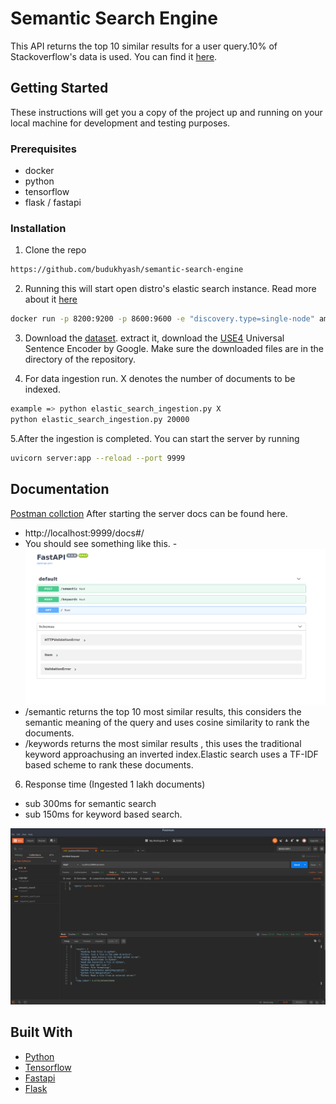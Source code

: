 # Semantic Search Engine
This API returns the top 10 similar results for a user query.10% of Stackoverflow's data is used. 
You can find it [here](https://www.kaggle.com/stackoverflow/stacksample).

## Getting Started

These instructions will get you a copy of the project up and running on your local machine for development and testing purposes.

### Prerequisites

* docker
* python
* tensorflow
* flask / fastapi

### Installation

1. Clone the repo
```sh
https://github.com/budukhyash/semantic-search-engine
```
2. Running this will start open distro's elastic search instance. Read more about it [here](https://opendistro.github.io/for-elasticsearch-docs/)
```sh
docker run -p 8200:9200 -p 8600:9600 -e "discovery.type=single-node" amazon/opendistro-for-elasticsearch:1.8.0 
```
3. Download the [dataset](https://www.kaggle.com/stackoverflow/stacksample). extract it, download the [USE4](https://tfhub.dev/google/universal-sentence-encoder/4) 
Universal Sentence Encoder by Google. Make sure 
the downloaded files are in the directory of the repository.

4. For data ingestion run. X denotes the number of documents to be indexed.
```sh
example => python elastic_search_ingestion.py X
python elastic_search_ingestion.py 20000
```
5.After the ingestion is completed. You can start the server by running
```sh
uvicorn server:app --reload --port 9999
```
<!-- USAGE EXAMPLES -->
## Documentation
[Postman collction](https://documenter.getpostman.com/view/11156949/T17J9mzC?version=latest)
After starting the server docs can be found here.
- http://localhost:9999/docs#/ 
- You should see something like this.
-![Imgur](fastAPI_docs.png)
- /semantic returns the top 10 most similar results, this considers the semantic meaning of the query and uses cosine similarity to rank the documents.
- /keywords returns the most similar results , this uses the traditional keyword approachusing an inverted index.Elastic search uses a TF-IDF based scheme to rank these documents. 

6. Response time (Ingested 1 lakh documents)
- sub 300ms for semantic search 
- sub 150ms for keyword based search.
 
 ![Watch the video](postman.png)

## Built With
* [Python](https://www.python.org/)
* [Tensorflow](https://tfhub.dev/) 
* [Fastapi](https://fastapi.tiangolo.com/)         
* [Flask](https://flask.palletsprojects.com/en/1.1.x/)     

